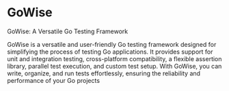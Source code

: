 # GoWise
GoWise: A Versatile Go Testing Framework

GoWise is a versatile and user-friendly Go testing framework designed for simplifying the process of testing Go applications. It provides support for unit and integration testing, cross-platform compatibility, a flexible assertion library, parallel test execution, and custom test setup. With GoWise, you can write, organize, and run tests effortlessly, ensuring the reliability and performance of your Go projects
